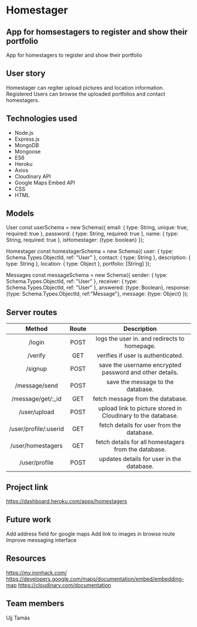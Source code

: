 # Homestager

## App for homsestagers to register and show their portfolio

App for homestagers to register and show their portfolio

## User story

Homestager can regiter upload pictures and location information.
Registered Users can browse the uploaded portfolios and contact homestagers.

## Technologies used
-	Node.js
-	Express.js
-	MongoDB
-	Mongoose
-	ES6
-	Heroku
-	Axios
-	Cloudinary API
-	Google Maps Embed API
-	CSS
-	HTML


## Models
User
    const userSchema = new Schema({
        email: { type: String, unique: true, required: true },
        password: { type: String, required: true },
        name: { type: String, required: true },
        isHomestager: {type: boolean}
});

Homestager
    const homestagerSchema = new Schema({
        user: { type: Schema.Types.ObjectId, ref: "User" },
        contact: { type: String },
        description: { type: String },
        location: { type: Object },
        portfolio: [String]
});

Messages
    const messageSchema = new Schema({
        sender: { type: Schema.Types.ObjectId, ref: "User" },
        receiver: { type: Schema.Types.ObjectId, ref: "User" },
        answered: {type: Boolean},
        response: {type: Schema.Types.ObjectId, ref:"Message"},
        message: {type: Object}
    });

## Server routes
| Method | Route | Description |
|:-------------:|:---------------:|:-----------:|
| /login | POST | logs the user in. and redirects to homepage. |
| /verify | GET | verifies if user is authenticated. |
| /signup | POST | save the username encrypted password and other details. |
| /message/send | POST | save the message to the database. |
| /message/get/:_id | GET | fetch message from the database. |
| /user/upload | POST | upload link to picture stored in Cloudinary to the database. |
| /user/profile/:userid | GET | fetch details for user from the database. |
| /user/homestagers | GET | fetch details for all homestagers from the database. |
| /user/profile | POST | updates details for user in the database. |

## Project link
https://dashboard.heroku.com/apps/homestagers

## Future work
Add address field for google maps
Add link to images in browse route
Improve messaging interface

## Resources
https://my.ironhack.com/
https://developers.google.com/maps/documentation/embed/embedding-map
https://cloudinary.com/documentation

## Team members
Ujj Tamás